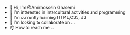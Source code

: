 - 👋 Hi, I’m @Amirhossein Ghasemi
- 👀 I’m interested in intercultural activities and programming 
- 🌱 I’m currently learning HTML,CSS, JS
- 💞️ I’m looking to collaborate on ...
- 📫 How to reach me ...

<!---
AmirhosseinGhasemi-Github/AmirhosseinGhasemi-Github is a ✨ special ✨ repository because its `README.md` (this file) appears on your GitHub profile.
You can click the Preview link to take a look at your changes.
--->
